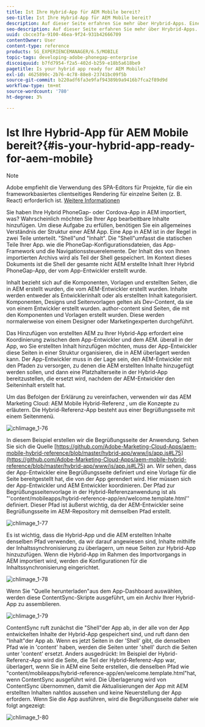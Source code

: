 ```yaml
---
title: Ist Ihre Hybrid-App für AEM Mobile bereit?
seo-title: Ist Ihre Hybrid-App für AEM Mobile bereit?
description: Auf dieser Seite erfahren Sie mehr über Hrybrid-Apps. Eine App in AEM ist in der Regel in zwei Teile unterteilt. "Shell"und "Inhalt"sowie diese Seite bieten weitere Einblicke zu diesen Themen.
seo-description: Auf dieser Seite erfahren Sie mehr über Hrybrid-Apps. Eine App in AEM ist in der Regel in zwei Teile unterteilt. "Shell"und "Inhalt"sowie diese Seite bieten weitere Einblicke zu diesen Themen.
uuid: cbcce3fa-9100-46ea-9f24-931b42666709
contentOwner: User
content-type: reference
products: SG_EXPERIENCEMANAGER/6.5/MOBILE
topic-tags: developing-adobe-phonegap-enterprise
discoiquuid: b7fd7954-f2a5-402d-b259-e18b5a618be9
pagetitle: Is your hybrid app ready for AEM Mobile?
exl-id: 4625890c-2b76-4c78-88e8-23741bc09f5b
source-git-commit: b220adf6fa3e9faf94389b9a9416b7fca2f89d9d
workflow-type: tm+mt
source-wordcount: '780'
ht-degree: 3%

---
```


# Ist Ihre Hybrid-App für AEM Mobile bereit?{#is-your-hybrid-app-ready-for-aem-mobile}

>[!NOTE]
>
>Adobe empfiehlt die Verwendung des SPA-Editors für Projekte, für die ein frameworkbasiertes clientseitiges Rendering für einzelne Seiten (z. B. React) erforderlich ist. [Weitere Informationen](/help/sites-developing/spa-overview.md)

Sie haben Ihre Hybrid PhoneGap- oder Cordova-App in AEM importiert, was? Wahrscheinlich möchten Sie Ihrer App bearbeitbare Inhalte hinzufügen. Um diese Aufgabe zu erfüllen, benötigen Sie ein allgemeines Verständnis der Struktur einer AEM App. Eine App in AEM ist in der Regel in zwei Teile unterteilt. &quot;Shell&quot;und &quot;Inhalt&quot;. Die &quot;Shell&quot;umfasst die statischen Teile Ihrer App. wie die PhoneGap-Konfigurationsdateien, das App-Framework und die Navigationssteuerelemente. Der Inhalt des von Ihnen importierten Archivs wird als Teil der Shell gespeichert. Im Kontext dieses Dokuments ist die Shell der gesamte nicht AEM erstellte Inhalt Ihrer Hybrid PhoneGap-App, der vom App-Entwickler erstellt wurde.

Inhalt bezieht sich auf die Komponenten, Vorlagen und erstellten Seiten, die in AEM erstellt wurden, die vom AEM-Entwickler erstellt wurden. Inhalte werden entweder als Entwicklerinhalt oder als erstellten Inhalt kategorisiert. Komponenten, Designs und Seitenvorlagen gelten als Dev-Content, da sie von einem Entwickler erstellt wurden. author-content sind Seiten, die mit den Komponenten und Vorlagen erstellt wurden. Diese werden normalerweise von einem Designer oder Marketingexperten durchgeführt.

Das Hinzufügen von erstellten AEM zu Ihrer Hybrid-App erfordert eine Koordinierung zwischen dem App-Entwickler und dem AEM. überall in der App, wo Sie erstellten Inhalt hinzufügen möchten, muss der App-Entwickler diese Seiten in einer Struktur organisieren, die in AEM überlagert werden kann. Der App-Entwickler muss in der Lage sein, den AEM-Entwickler mit den Pfaden zu versorgen, zu denen die AEM erstellten Inhalte hinzugefügt werden sollen, und dann eine Platzhalterseite in der Hybrid-App bereitzustellen, die ersetzt wird, nachdem der AEM-Entwickler den Seiteninhalt erstellt hat.

Um das Befolgen der Erklärung zu vereinfachen, verwenden wir das AEM Marketing Cloud: AEM Mobile Hybrid-Referenz , um die Konzepte zu erläutern. Die Hybrid-Referenz-App besteht aus einer Begrüßungsseite mit einem Seitenmenü.

![chlimage_1-76](assets/chlimage_1-76.png)

In diesem Beispiel erstellen wir die Begrüßungsseite der Anwendung. Sehen Sie sich die Quelle [https://github.com/Adobe-Marketing-Cloud-Apps/aem-mobile-hybrid-reference/blob/master/hybrid-app/www/js/app.js#L75](https://github.com/Adobe-Marketing-Cloud-Apps/aem-mobile-hybrid-reference/blob/master/hybrid-app/www/js/app.js#L75) an. Wir sehen, dass der App-Entwickler eine Begrüßungsseite definiert und eine Vorlage für die Seite bereitgestellt hat, die von der App gerendert wird. Hier müssen sich der App-Entwickler und AEM Entwickler koordinieren. Der Pfad zur Begrüßungsseitenvorlage in der Hybrid-Referenzanwendung ist als &quot;&#39;content/mobileapps/hybrid-reference-app/en/welcome.template.html&#39;&#39; definiert. Dieser Pfad ist äußerst wichtig, da der AEM-Entwickler seine Begrüßungsseite im AEM-Repository mit demselben Pfad erstellt.

![chlimage_1-77](assets/chlimage_1-77.png)

Es ist wichtig, dass die Hybrid-App und die AEM erstellten Inhalte denselben Pfad verwenden, da wir darauf angewiesen sind, Inhalte mithilfe der Inhaltssynchronisierung zu überlagern, um neue Seiten zur Hybrid-App hinzuzufügen. Wenn die Hybrid-App im Rahmen des Importvorgangs in AEM importiert wird, werden die Konfigurationen für die Inhaltssynchronisierung eingerichtet.

![chlimage_1-78](assets/chlimage_1-78.png)

Wenn Sie &quot;Quelle herunterladen&quot;aus dem App-Dashboard auswählen, werden diese ContentSync-Skripte ausgeführt, um ein Archiv Ihrer Hybrid-App zu assemblieren.

![chlimage_1-79](assets/chlimage_1-79.png)

ContentSync ruft zunächst die &quot;Shell&quot;der App ab, in der alle von der App entwickelten Inhalte der Hybrid-App gespeichert sind, und ruft dann den &quot;Inhalt&quot;der App ab. Wenn es jetzt Seiten in der &#39;Shell&#39; gibt, die denselben Pfad wie in &#39;content&#39; haben, werden die Seiten unter &#39;shell&#39; durch die Seiten unter &#39;content&#39; ersetzt. Anders ausgedrückt: Im Beispiel der Hybrid-Referenz-App wird die Seite, die Teil der Hybrid-Referenz-App war, überlagert, wenn Sie in AEM eine Seite erstellen, die denselben Pfad wie &quot;content/mobileapps/hybrid-reference-app/en/welcome.template.html&quot;hat, wenn ContentSync ausgeführt wird. Die Überlagerung wird von ContentSync übernommen, damit die Aktualisierungen der App mit AEM erstellten Inhalten nahtlos aussehen und keine Neuerstellung der App erfordern. Wenn Sie die App ausführen, wird die Begrüßungsseite daher wie folgt angezeigt:

![chlimage_1-80](assets/chlimage_1-80.png)
